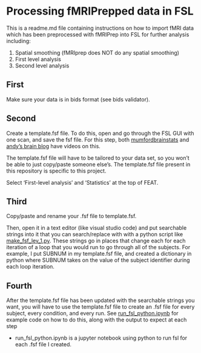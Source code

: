 # Processing fMRIPrepped data in FSL
This is a readme.md file containing instructions on how to import fMRI data which has been preprocessed with fMRIPrep into FSL for further analysis including:
1. Spatial smoothing (fMRIprep does NOT do any spatial smoothing)
2. First level analysis
3. Second level analysis

## First
Make sure your data is in bids format (see bids validator).

## Second
Create a template.fsf file. To do this, open and go through the FSL GUI with one scan, and save the fsf file. For this step, both [mumfordbrainstats](https://www.youtube.com/watch?v=Js0tlNXxd9k&list=PLB2iAtgpI4YHlH4sno3i3CUjCofI38a-3&index=12&ab_channel=mumfordbrainstats) and [andy’s brain blog](https://www.youtube.com/watch?v=xa00DEk42w4&list=PLIQIswOrUH69lUeHurAk9pLHOPTzQ6M72&index=5&ab_channel=AndrewJahn) have videos on this. 

The template.fsf file will have to be tailored to your data set, so you won’t be able to just copy/paste someone else’s. The template.fsf file present in this repository is specific to this project.

Select ‘First-level analysis’ and ‘Statistics’ at the top of FEAT.

## Third
Copy/paste and rename your .fsf file to template.fsf.

Then, open it in a text editor (like visual studio code) and put searchable strings into it that you can search/replace with with a python script like [make_fsf_lev_1.py](https://github.com/peaceisbetter/resilneuro/blob/main/fsl-code/make_fsf_lev_1.py). These strings go in places that change each for each iteration of a loop that you would run to go through all of the subjects. For example, I put SUBNUM in my template.fsf file, and created a dictionary in python where SUBNUM takes on the value of the subject identifier during each loop iteration.

## Fourth
After the template.fsf file has been updated with the searchable strings you want, you will have to use the template.fsf file to create an .fsf file for every subject, every condition, and every run. See [run_fsl_python.ipynb](https://github.com/peaceisbetter/resilneuro/blob/main/fsl-code/run_fsl_python.ipynb) for example code on how to do this, along with the output to expect at each step
- run_fsl_python.ipynb is a jupyter notebook using python to run fsl for each .fsf file I created.
